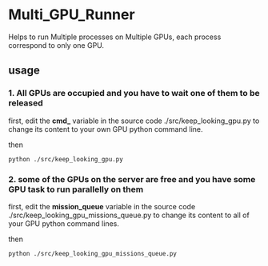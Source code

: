 # Multi_GPU_Runner
Helps to run Multiple processes on Multiple GPUs, each process correspond to only one GPU.

## usage

### 1. All GPUs are occupied and you have to wait one of them to be released

first, edit the **cmd_** variable in the source code ./src/keep_looking_gpu.py  to change its content to your own GPU python command line.

then

```
python ./src/keep_looking_gpu.py
```

### 2. some of the GPUs on the server are free and you have some GPU task to run parallelly on them

 first, edit the **mission_queue** variable in the source code ./src/keep_looking_gpu_missions_queue.py  to change its content to all of your GPU python command lines.

then

```
python ./src/keep_looking_gpu_missions_queue.py
```
